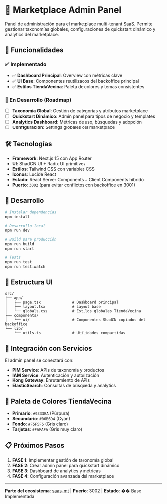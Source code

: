 # 🏪 Marketplace Admin Panel

Panel de administración para el marketplace multi-tenant SaaS. Permite gestionar taxonomías globales, configuraciones de quickstart dinámico y analytics del marketplace.

## 🎯 Funcionalidades

### ✅ Implementado
- ✅ **Dashboard Principal**: Overview con métricas clave
- ✅ **UI Base**: Componentes reutilizados del backoffice principal
- ✅ **Estilos TiendaVecina**: Paleta de colores y temas consistentes

### 🚧 En Desarrollo (Roadmap)
- [ ] **Taxonomía Global**: Gestión de categorías y atributos marketplace
- [ ] **Quickstart Dinámico**: Admin panel para tipos de negocio y templates
- [ ] **Analytics Dashboard**: Métricas de uso, búsquedas y adopción
- [ ] **Configuración**: Settings globales del marketplace

## 🛠️ Tecnologías

- **Framework**: Next.js 15 con App Router
- **UI**: ShadCN UI + Radix UI primitives
- **Estilos**: Tailwind CSS con variables CSS
- **Iconos**: Lucide React
- **Estado**: React Server Components + Client Components híbrido
- **Puerto**: `3002` (para evitar conflictos con backoffice en 3001)

## 🚀 Desarrollo

```bash
# Instalar dependencias
npm install

# Desarrollo local
npm run dev

# Build para producción
npm run build
npm run start

# Tests
npm run test
npm run test:watch
```

## 🎨 Estructura UI

```
src/
├── app/
│   ├── page.tsx              # Dashboard principal
│   ├── layout.tsx            # Layout base
│   └── globals.css           # Estilos globales TiendaVecina
├── components/
│   └── ui/                   # Componentes ShadCN copiados del backoffice
└── lib/
    └── utils.ts              # Utilidades compartidas
```

## 🔗 Integración con Servicios

El admin panel se conectará con:

- **PIM Service**: APIs de taxonomía y productos
- **IAM Service**: Autenticación y autorización
- **Kong Gateway**: Enrutamiento de APIs
- **ElasticSearch**: Consultas de búsqueda y analytics

## 🌈 Paleta de Colores TiendaVecina

- **Primario**: `#9333EA` (Púrpura)
- **Secundario**: `#06B6D4` (Cyan)
- **Fondo**: `#F5F5F5` (Gris claro)
- **Tarjetas**: `#FAFAFA` (Gris muy claro)

## 📋 Próximos Pasos

1. **FASE 1**: Implementar gestión de taxonomía global
2. **FASE 2**: Crear admin panel para quickstart dinámico
3. **FASE 3**: Dashboard de analytics y métricas
4. **FASE 4**: Configuración avanzada del marketplace

---

**Parte del ecosistema**: [saas-mt](../../README.md) | **Puerto**: 3002 | **Estado**: �� Base Implementada
